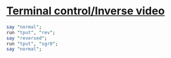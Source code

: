 [1]: http://rosettacode.org/wiki/Terminal_control/Inverse_video

# [Terminal control/Inverse video][1]

```perl
say "normal";
run "tput", "rev";
say "reversed";
run "tput", "sgr0";
say "normal";
```